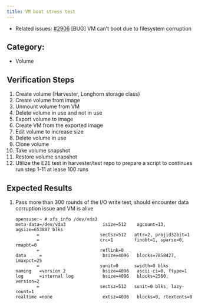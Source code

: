 ```yaml
---
title: VM boot stress test 
---
```


* Related issues: [#2906](https://github.com/harvester/harvester/issues/2906) [BUG] VM can’t boot due to filesystem corruption

  
## Category: 
* Volume

## Verification Steps
1. Create volume (Harvester, Longhorn storage class)
1. Create volume from image
1. Unmount volume from VM
1. Delete volume in use and not in use
1. Export volume to image 
1. Create VM from the exported image
1. Edit volume to increase size 
1. Delete volume in use 
1. Clone volume 
1. Take volume snapshot
1. Restore volume snapshot 
1. Utilize the E2E test in harvester/test repo to prepare a script to continues run step 1-11 at lease 100 runs


## Expected Results
1. Pass more than 300 rounds of the I/O write test, should encounter data corruption issue and VM is alive
    ```
    opensuse:~ # xfs_info /dev/vda3
    meta-data=/dev/vda3              isize=512    agcount=13, agsize=653887 blks
            =                       sectsz=512   attr=2, projid32bit=1
            =                       crc=1        finobt=1, sparse=0, rmapbt=0
            =                       reflink=0
    data     =                       bsize=4096   blocks=7858427, imaxpct=25
            =                       sunit=0      swidth=0 blks
    naming   =version 2              bsize=4096   ascii-ci=0, ftype=1
    log      =internal log           bsize=4096   blocks=2560, version=2
            =                       sectsz=512   sunit=0 blks, lazy-count=1
    realtime =none                   extsz=4096   blocks=0, rtextents=0
    ```